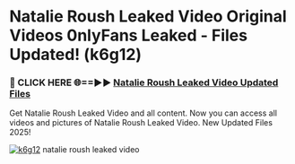 # Natalie Roush Leaked Video Original Videos 0nlyFans Leaked - Files Updated! (k6g12)

<h3>🔴 CLICK HERE 🌐==►► <a href="https://tinyurl.com/2jnfzry5" rel="nofollow">Natalie Roush Leaked Video Updated Files</a></h3>

Get Natalie Roush Leaked Video and all content. Now you can access all videos and pictures of Natalie Roush Leaked Video. New Updated Files 2025!

[![k6g12](https://i.imgur.com/GyGTBgg.gif)](https://tinyurl.com/2jnfzry5)
natalie roush leaked video